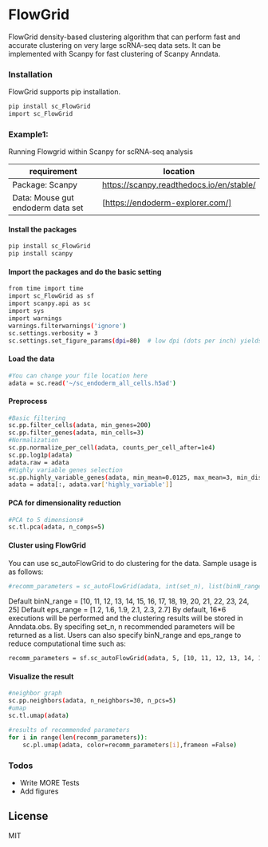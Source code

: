 # FlowGrid

FlowGrid density-based clustering algorithm that can perform fast and accurate clustering on very large scRNA-seq data sets. It can be implemented with Scanpy for fast clustering of Scanpy Anndata.

### Installation
FlowGrid supports pip installation.
```sh
pip install sc_FlowGrid
import sc_FlowGrid
```

### Example1:
Running Flowgrid within Scanpy for scRNA-seq analysis


| requirement | location |
| ------ | ------ |
| Package: Scanpy | https://scanpy.readthedocs.io/en/stable/ |
| Data: Mouse gut endoderm data set | [https://endoderm-explorer.com/] | 
#### Install the packages
```sh
pip install sc_FlowGrid
pip install scanpy
```
#### Import the packages and do the basic setting
```sh
from time import time
import sc_FlowGrid as sf
import scanpy.api as sc
import sys
import warnings
warnings.filterwarnings('ignore')
sc.settings.verbosity = 3  
sc.settings.set_figure_params(dpi=80)  # low dpi (dots per inch) yields small inline figures
```
#### Load the data

```sh
#You can change your file location here
adata = sc.read('~/sc_endoderm_all_cells.h5ad')
```
#### Preprocess
```sh
#Basic filtering
sc.pp.filter_cells(adata, min_genes=200)
sc.pp.filter_genes(adata, min_cells=3)
#Normalization
sc.pp.normalize_per_cell(adata, counts_per_cell_after=1e4)
sc.pp.log1p(adata)
adata.raw = adata
#Highly variable genes selection
sc.pp.highly_variable_genes(adata, min_mean=0.0125, max_mean=3, min_disp=0.5)
adata = adata[:, adata.var['highly_variable']]
```
#### PCA for dimensionality reduction
```sh
#PCA to 5 dimensions#
sc.tl.pca(adata, n_comps=5)
```
#### Cluster using FlowGrid
You can use sc_autoFlowGrid to do clustering for the data. 
Sample usage is as follows:
```sh
#recomm_parameters = sc_autoFlowGrid(adata, int(set_n), list(binN_range), list(eps_range))
```
Default binN_range = [10, 11, 12, 13, 14, 15, 16, 17, 18, 19, 20, 21, 22, 23, 24, 25] 
Default eps_range = [1.2, 1.6, 1.9, 2.1, 2.3, 2.7]
By default, 16*6 executions will be performed and the clustering results will be stored in Anndata.obs. By specifing set_n, n recommended parameters will be returned as a list. Users can also specify binN_range and eps_range to reduce computational time such as:
```sh
recomm_parameters = sf.sc_autoFlowGrid(adata, 5, [10, 11, 12, 13, 14, 15, 16, 17, 18, 19], [1.2, 1.6, 1.9, 2.1, 2.3])
```
#### Visualize the result
```sh
#neighbor graph
sc.pp.neighbors(adata, n_neighbors=30, n_pcs=5)
#umap
sc.tl.umap(adata)

#results of recommended parameters
for i in range(len(recomm_parameters)):
    sc.pl.umap(adata, color=recomm_parameters[i],frameon =False)
```




### Todos

 - Write MORE Tests
 - Add figures

License
----

MIT

